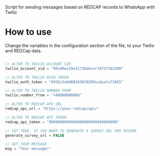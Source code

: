 Script for sending messages based on REDCAP records to WhatsApp with Twilio

# How to use

Change the variables in the configuration section of the file, to your Twilio and REDCap data.

```php

// ALTER TO TWILIO ACCOUNT SID
twilio_account_sid = "99sd9wi29u12738ahxnc7d737362588"

// ALTER TO TWILIO AUTH TOKEN
twilio_auth_token = "0938i3o9d88383829299iudyatz72655"

// ALTER TO TWILIO NUMBER FROM
twilio_number_from = "+88888888888"

// ALTER TO REDCAP API URL
redcap_api_url = "https://your-redcap/api/"

// ALTER TO REDCAP API TOKEN
redcap_api_token = "9999999999999999999999999999999"

// SET TRUE, IF YOU WANT TO GENERATE A SURVEY URL PER RECORD
generate_survey_url = FALSE

// SET YOUR MESSAGE
msg = "Your message!"


```
